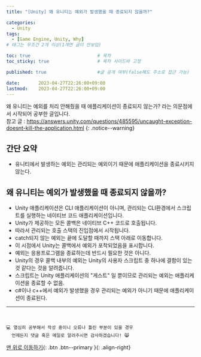 ```yaml
---
title: "[Unity] 왜 유니티는 예외가 발생했을 때 종료되지 않을까?"

categories:
  - Unity
tags:
  - [Game Engine, Unity, Why]
# 태그는 무조건 2개 이상(1개면 글이 안보임)

toc: true                         # 목차
toc_sticky: true                  # 목차 사이드바 고정

published: true                   #글 공개 여부(false해도 주소로 접근 가능)

date:       2023-04-27T22:26:00+09:00
lastmod:    2023-04-27T22:26:00+09:00
---
```


<!-- description : 25자에서 160자 사이 -->
왜 유니티는 예외를 처리 안해줬을 때 애플리케이션이 종료되지 않는가? 라는 의문점에서 시작되어 공부한 글입니다. <br>
참고 글 : https://answers.unity.com/questions/485595/uncaught-exception-doesnt-kill-the-application.html
{: .notice--warning}

## 간단 요약

- 유니티에서 발생하는 예외는 관리되는 예외이기 때문에 애플리케이션을 종료시키지 않는다.

## 왜 유니티는 예외가 발생했을 때 종료되지 않을까?

- Unity 애플리케이션은 CLI 애플리케이션이 아니며, 관리되는 CLI환경에서 스크립트를 실행하는 네이티브 코드 애플리케이션입니다.
- Unity가 제공하는 모든 콜백은 네이티브 C++ 코드로 호출됩니다.
- 따라서 관리되는 호출 스택의 진입점에서 시작됩니다.
- catch되지 않는 예외는 끝에 도달할 때까지 스택 아래로 이동합니다.
- 이 시점에서 Unity는 콜백에서 예외가 포착되었음을 표시합니다.
- 예외는 응용프로그램을 종료하는데 반드시 필요한 것은 아니다.
- Unity의 경우 콜백 내부의 예외는 Unity의 사용자 스크립트 중 하나에 결함이 있는 것 같다는 것을 알려줍니다.
- 스크립트는 Unity 애플리케이션의 "게스트" 일 뿐이므로 관리되는 예외는 애플리케이션을 종료할 수 없음.
- c#이나 c++에서 예외가 발생했을 경우 관리되는 예외가 아니기 때문에 애플리케이션이 종료된다.

***
<br>

    💻 열심히 공부해서 작성 중이니 오류나 틀린 부분이 있을 경우 
      언제든지 댓글 혹은 메일로 알려주시면 감사하겠습니다! 😸


[맨 위로 이동하기](#){: .btn .btn--primary }{: .align-right}
